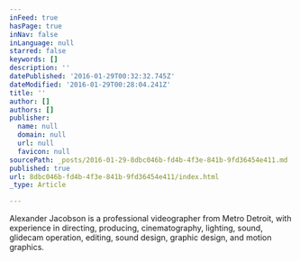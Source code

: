 ```yaml
---
inFeed: true
hasPage: true
inNav: false
inLanguage: null
starred: false
keywords: []
description: ''
datePublished: '2016-01-29T00:32:32.745Z'
dateModified: '2016-01-29T00:28:04.241Z'
title: ''
author: []
authors: []
publisher:
  name: null
  domain: null
  url: null
  favicon: null
sourcePath: _posts/2016-01-29-8dbc046b-fd4b-4f3e-841b-9fd36454e411.md
published: true
url: 8dbc046b-fd4b-4f3e-841b-9fd36454e411/index.html
_type: Article

---
```

Alexander Jacobson is a professional videographer from Metro Detroit, with experience in directing, producing, cinematography, lighting, sound, glidecam operation, editing, sound design, graphic design, and motion graphics.